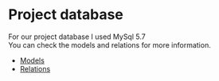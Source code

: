 # Project database 

For our project database I used MySql 5.7 <br />
You can check the models and relations for more information.

- [Models]("./MODELS.md")
- [Relations]("./RELATIONS.md")

